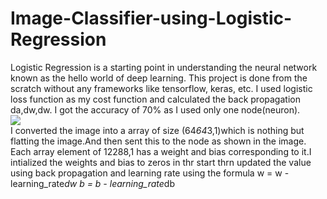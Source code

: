 # Image-Classifier-using-Logistic-Regression
Logistic Regression is a starting point in understanding the neural network known as the hello world of deep learning.
This project is done from the scratch without any frameworks like tensorflow, keras, etc.
I used logistic loss function as my cost function and calculated the back propagation da,dw,dw.
I got the accuracy of 70% as I used only one node(neuron).
<br>
<img heigth = "700" src="https://miro.medium.com/max/1400/1*TvNwzBfbyvzHCR6gJM1Wrg.png"/>
<br>
I converted the image into a array of size (64*64*3,1)which is nothing but flatting the image.And then sent this to the node 
as shown in the image.
Each array element of 12288,1 has a weight and bias corresponding to it.I intialized the weights and bias to zeros in thr start 
thrn updated the value using back propagation and learning rate using the formula
w = w - learning_rate*dw
b = b - learning_rate*db
